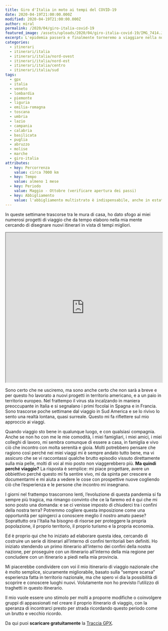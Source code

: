 ```yaml
---
title: Giro d'Italia in moto ai tempi del COVID-19
date: 2020-04-19T21:00:00.000Z
modified: 2020-04-19T21:00:00.000Z
author: miral
permalink: /2020/04/giro-italia-covid-19
featured_image: /assets/uploads/2020/04/giro-italia-covid-19/IMG_7414.JPG
excerpt: L'epidemia passerà e finalmente torneremo a viaggiare nella nostra amata Italia
categories:
  - itinerari
  - itinerari/italia
  - itinerari/italia/nord-ovest
  - itinerari/italia/nord-est
  - itinerari/italia/centro
  - itinerari/italia/sud
tags:
  - gpx
  - italia
  - veneto
  - lombardia
  - piemonte
  - liguria
  - emilia-romagna
  - toscana
  - umbria
  - lazio
  - campania
  - calabria
  - basilicata
  - puglia
  - abruzzo
  - molise
  - marche
  - giro-italia
attributes:
  - key: Percorrenza
    value: circa 7000 km
  - key: Tempo
    value: almeno 1 mese
  - key: Periodo
    value: Maggio - Ottobre (verificare apertura dei passi)
  - key: Abbigliamento
    value: l'abbigliamento multistrato è indispensabile, anche in estate si incontrano tutti i climi
---
```


In queste settimane trascorse tra le mura di casa, ho dato sfogo ai miei numerosi progetti di viaggio che da tempo elaboro nella mia mente cercando di disegnare nuovi itinerari in vista di tempi migliori.

<iframe src="https://www.google.com/maps/d/u/2/embed?mid=1bZK0DjtEiVslDWQzUrklUV_OdTA7wspC" width="100%" height="480"></iframe>

Sono certo che ne usciremo, ma sono anche certo che non sarà a breve e per questo ho lavorato a nuovi progetti in territorio americano, e a un paio in territorio europeo. Nel frattempo il virus sta incalzando in maniera preoccupante in Italia e si segnalano i primi focolai in Spagna e in Francia. Sono trascorse poche settimane dal viaggio in Sud America e se lo rivivo lo sento una realtà lontana, quasi surreale. Questo mi fa riflettere sul mio approccio ai viaggi.

Quando viaggio sto bene in qualunque luogo, e con qualsiasi compagnia. Anche se non ho con me le mie comodità, i miei famigliari, i miei amici, i miei colleghi di lavoro, mi sembra comunque di essere a casa, in famiglia e vivo ciò che incontro con molta serenità e gioia. Molti potrebbero pensare che ragiono così perché nei miei viaggi mi è sempre andato tutto bene, ma vi assicuro che se vi raccontassi qualche brutto episodio vissuto direttamente sulla mia pelle, molti di voi al mio posto non viaggerebbero più. **Ma quindi perché viaggio?** La risposta è semplice: mi piace progettare, avere un obbiettivo perché questo mi fa sentire vivo, mi da spinta per crescere e documentarmi e mi aiuta a vedere le cose con prospettive nuove cogliendo ciò che l’esperienza e le persone che incontro mi insegnano.

I giorni nel frattempo trascorrono lenti, l’evoluzione di questa pandemia si fa sempre più tragica, ma rimango convinto che ce la faremo ed è qui che mi sono posto una domanda: e se ci venisse imposto di chiuderci tra i confini della nostra terra? Potremmo cogliere questa imposizione come una opportunità per spingerci a conoscere meglio il nostro amato paese? Soprattutto ora l'Italia ha bisogno di risorse per proteggere la propria popolazione, il proprio territorio, il proprio turismo e la propria economia.

Ed è proprio qui che ho iniziato ad elaborare questa idea, cercando di costruire un serie di itinerari all’interno di confini territoriali ben definiti. Ho iniziato stendendo un primo itinerario all’interno dei confini della nostra nazione, per proseguire con un itinerario all’interno della mia regione per concludere con un itinerario a piedi nella mia provincia.

Mi piacerebbe condividere con voi il mio itinerario di viaggio nazionale che è molto semplice, sicuramente migliorabile, basato sulla “sempre scarsa” esperienza fatta in territorio nazionale, ma che spero vi dia la possibilità di scoprire e conoscere luoghi nuovi. Volutamente non ho previsto l’utilizzo di traghetti in questo itinerario.

Il mio vuole essere uno stimolo per molti a proporre modifiche o coinvolgere gruppi di appassionati nel creare il proprio itinerario di viaggio, con la speranza di incontrarci presto per strada ricordando questo periodo come un brutto e vecchio ricordo.

Da qui puoi **scaricare gratuitamente** la [Traccia GPX](/assets/uploads/2020/04/giro-italia-covid-19/risorse/giro-italia-covid19.gpx).
